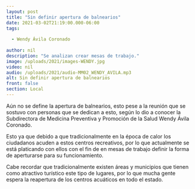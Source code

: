 ```yaml
---
layout: post
title: "Sin definir apertura de balnearios"
date: 2021-03-02T21:19:00.000-06:00
tags:
  
  - Wendy Ávila Coronado
  
author: nil
description: "Se analizan crear mesas de trabajo."
image: /uploads/2021/images-WENDY.jpg
video: nil
audio: /uploads/2021/audio-MM02_WENDY_AVILA.mp3
alt: Sin definir apertura de balnearios
front: false
section: Local
---
```


Aún no se define la apertura de balnearios, esto pese a la reunión que se sostuvo con personas que se dedican a esto, según lo dio a conocer la Subdirectora de Medicina Preventiva y Promoción de la Salud Wendy Ávila Coronado.

Esto ya que debido a que tradicionalmente en la época de calor los ciudadanos acuden a estos centros recreativos, por lo que actualmente se está platicando con ellos con el fin de en mesas de trabajo definir la forma de aperturarse  para su funcionamiento.

Cabe recordar que tradicionalmente existen áreas y municipios que tienen como atractivo turístico este tipo de lugares, por lo que mucha gente espera la reapertura de los centros acuáticos en todo el estado.